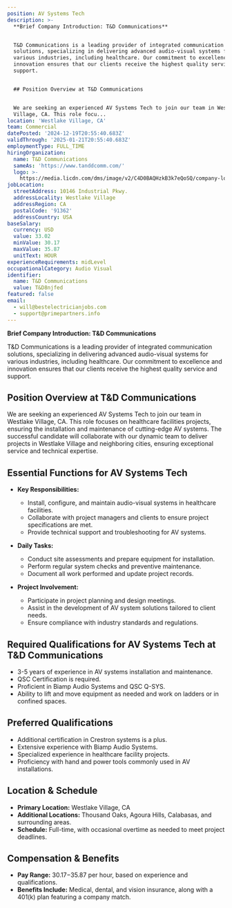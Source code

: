 ```yaml
---
position: AV Systems Tech
description: >-
  **Brief Company Introduction: T&D Communications**


  T&D Communications is a leading provider of integrated communication
  solutions, specializing in delivering advanced audio-visual systems for
  various industries, including healthcare. Our commitment to excellence and
  innovation ensures that our clients receive the highest quality service and
  support.


  ## Position Overview at T&D Communications


  We are seeking an experienced AV Systems Tech to join our team in Westlake
  Village, CA. This role focu...
location: 'Westlake Village, CA'
team: Commercial
datePosted: '2024-12-19T20:55:40.683Z'
validThrough: '2025-01-21T20:55:40.683Z'
employmentType: FULL_TIME
hiringOrganization:
  name: T&D Communications
  sameAs: 'https://www.tanddcomm.com/'
  logo: >-
    https://media.licdn.com/dms/image/v2/C4D0BAQHzkB3k7eQoSQ/company-logo_200_200/company-logo_200_200/0/1631320385872?e=2147483647&v=beta&t=nuFy5lrwqoCuQ6_2P8hO_EwhwJlnndzcbM7ZPSfdKlM
jobLocation:
  streetAddress: 10146 Industrial Pkwy.
  addressLocality: Westlake Village
  addressRegion: CA
  postalCode: '91362'
  addressCountry: USA
baseSalary:
  currency: USD
  value: 33.02
  minValue: 30.17
  maxValue: 35.87
  unitText: HOUR
experienceRequirements: midLevel
occupationalCategory: Audio Visual
identifier:
  name: T&D Communications
  value: T&D8njfed
featured: false
email:
  - will@bestelectricianjobs.com
  - support@primepartners.info
---
```




**Brief Company Introduction: T&D Communications**

T&D Communications is a leading provider of integrated communication solutions, specializing in delivering advanced audio-visual systems for various industries, including healthcare. Our commitment to excellence and innovation ensures that our clients receive the highest quality service and support.

## Position Overview at T&D Communications

We are seeking an experienced AV Systems Tech to join our team in Westlake Village, CA. This role focuses on healthcare facilities projects, ensuring the installation and maintenance of cutting-edge AV systems. The successful candidate will collaborate with our dynamic team to deliver projects in Westlake Village and neighboring cities, ensuring exceptional service and technical expertise.

## Essential Functions for AV Systems Tech

- **Key Responsibilities:**
  - Install, configure, and maintain audio-visual systems in healthcare facilities.
  - Collaborate with project managers and clients to ensure project specifications are met.
  - Provide technical support and troubleshooting for AV systems.

- **Daily Tasks:**
  - Conduct site assessments and prepare equipment for installation.
  - Perform regular system checks and preventive maintenance.
  - Document all work performed and update project records.

- **Project Involvement:**
  - Participate in project planning and design meetings.
  - Assist in the development of AV system solutions tailored to client needs.
  - Ensure compliance with industry standards and regulations.

## Required Qualifications for AV Systems Tech at T&D Communications

- 3-5 years of experience in AV systems installation and maintenance.
- QSC Certification is required.
- Proficient in Biamp Audio Systems and QSC Q-SYS.
- Ability to lift and move equipment as needed and work on ladders or in confined spaces.

## Preferred Qualifications

- Additional certification in Crestron systems is a plus.
- Extensive experience with Biamp Audio Systems.
- Specialized experience in healthcare facility projects.
- Proficiency with hand and power tools commonly used in AV installations.

## Location & Schedule

- **Primary Location:** Westlake Village, CA
- **Additional Locations:** Thousand Oaks, Agoura Hills, Calabasas, and surrounding areas.
- **Schedule:** Full-time, with occasional overtime as needed to meet project deadlines.

## Compensation & Benefits

- **Pay Range:** $30.17-$35.87 per hour, based on experience and qualifications.
- **Benefits Include:** Medical, dental, and vision insurance, along with a 401(k) plan featuring a company match.